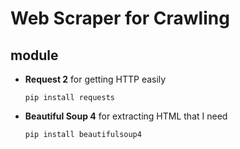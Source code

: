 # Web Scraper for Crawling

## module
- **Request 2** for getting HTTP easily
    ```
    pip install requests
    ```
- **Beautiful Soup 4** for extracting HTML that I need
    ```
    pip install beautifulsoup4
    ```